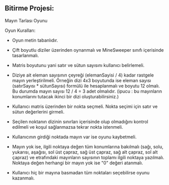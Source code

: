 Bitirme Projesi:
--- 
Mayın Tarlası Oyunu

Oyun Kuralları:

* Oyun metin tabanlıdır.

* Çift boyutlu diziler üzerinden oynanmalı ve MineSweeper sınıfı içerisinde tasarlanmalı.

* Matris boyutunu yani satır ve sütun sayısını kullanıcı belirlemeli.

* Diziye ait eleman sayısının çeyreği (elemanSayisi / 4) kadar rastgele mayın yerleştirilmeli. Örneğin dizi 4x3 boyutunda ise eleman sayısı (satırSayısı * sütunSayısı) formülü ile hesaplanmalı ve boyutu 12 olmalı. Bu durumda mayın sayısı 12 / 4 = 3 adet olmalıdır. (ipucu : bu mayınların konumlarını tutacak ikinci bir dizi oluşturabilirsiniz.)

* Kullanıcı matris üzerinden bir nokta seçmeli. Nokta seçimi için satır ve sütun değerlerini girmeli.

* Seçilen noktanın dizinin sınırları içerisinde olup olmadığını kontrol edilmeli ve koşul sağlanmazsa tekrar nokta istenmeli.

* Kullanıcının girdiği noktada mayın var ise oyunu kaybetmeli.

* Mayın yok ise, ilgili noktaya değen tüm konumlarına bakılmalı (sağı, solu, yukarısı, aşağısı, sol üst çapraz, sağ üst çapraz, sağ alt çapraz, sol alt çapraz) ve etrafındaki mayınların sayısının toplamı ilgili noktaya yazılmalı. Noktaya değen herhangi bir mayın yok ise "0" değeri atanmalı.

* Kullanıcı hiç bir mayına basmadan tüm noktaları seçebilirse oyunu kazanmalı.

